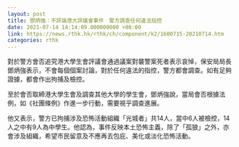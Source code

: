 ```yaml
---
layout: post
title: 鄧炳強：不評論港大評議會事件　警方調查任何違法指控
date: 2021-07-14 14:14:09.000000000 +08:00
link: https://news.rthk.hk/rthk/ch/component/k2/1600715-20210714.htm
categories: rthk
---
```


對於警方會否追究港大學生會評議會通過議案對襲警案死者表示哀悼，保安局局長鄧炳強表示，不會每個個案討論，對於任何違法的指控，警方都會調查。如有足夠證據，都會作出拘捕及檢控。

至於會否取締港大學生會及調查其他大學的學生會，鄧炳強說，當局會否根據法例，如《社團條例》作進一步行動，需要視乎調查進展。

他又表示，警方已拘捕涉及恐怖活動組織「光城者」共14人，當中6人被檢控，14人之中有9人為中學生。他認為，事件反映本土恐怖主義，除了「孤狼」之外，亦會涉及組織，希望市民留意及不應再去包庇、美化或淡化恐怖活動。
